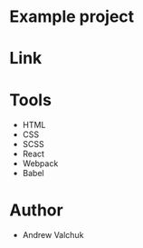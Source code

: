 # Example project

# Link

# Tools

- HTML
- CSS
- SCSS
- React
- Webpack
- Babel

# Author

- Andrew Valchuk
